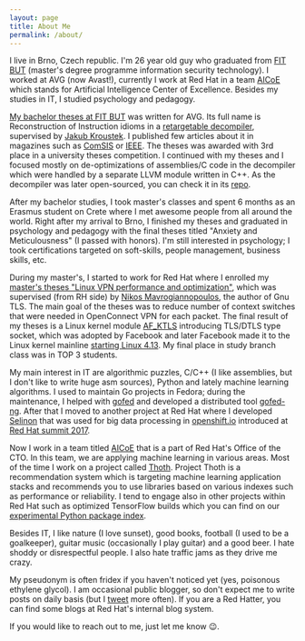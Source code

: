 ```yaml
---
layout: page
title: About Me
permalink: /about/
---
```


I live in Brno, Czech republic. I'm 26 year old guy who graduated from [FIT
BUT][fit-but] (master's degree programme information security technology).  I
worked at AVG (now Avast!), currently I work at Red Hat in a team
[AICoE][aicoe] which stands for Artificial Intelligence Center of Excellence.
Besides my studies in IT, I studied psychology and pedagogy.

[My bachelor theses at FIT BUT](bc-theses) was written for AVG. Its full name
is Reconstruction of Instruction idioms in a [retargetable decompiler][retdec],
supervised by [Jakub Kroustek][jk-twitter]. I published few articles about it
in magazines such as [ComSIS][ComSIS] or [IEEE][IEEE].  The theses was awarded
with 3rd place in a university theses competition. I continued with my theses
and I focused mostly on de-optimizations of assemblies/C code in the decompiler
which were handled by a separate LLVM module written in C++. As the decompiler
was later open-sourced, you can check it in its [repo][retdec-src].

After my bachelor studies, I took master's classes and spent 6 months as an
Erasmus student on Crete where I met awesome people from all around the world.
Right after my arrival to Brno, I finished my theses and graduated in
psychology and pedagogy with the final theses titled "Anxiety and
Meticulousness" (I passed with honors). I'm still interested in psychology; I
took certifications targeted on soft-skills, people management, business
skills, etc.

During my master's, I started to work for Red Hat where I enrolled my [master's
theses "Linux VPN performance and optimization"](ing-theses), which was
supervised (from RH side) by [Nikos Mavrogiannopoulos][nikos], the author of
Gnu TLS.  The main goal of the theses was to reduce number of context switches
that were needed in OpenConnect VPN for each packet. The final result of my
theses is a Linux kernel module [AF_KTLS][ktls] introducing TLS/DTLS type
socket, which was adopted by Facebook and later Facebook made it to the Linux
kernel mainline [starting Linux
4.13](https://news.ycombinator.com/item?id=15164568).  My final place in study
branch class was in TOP 3 students.

My main interest in IT are algorithmic puzzles, C/C++ (I like assemblies, but I
don't like to write huge asm sources), Python and lately machine learning
algorithms. I used to maintain Go projects in Fedora; during the maintenance, I
helped with [gofed](https://github.com/gofed) and developed a distributed tool
[gofed-ng][gofed-ng]. After that I moved to another project at Red Hat where I
developed [Selinon][selinon] that was used for big data processing in
[openshift.io](https://openshift.io) introduced at [Red Hat summit
2017](https://www.youtube.com/watch?v=PtTnnw3DakY&t=30m33s).

Now I work in a team titled [AICoE][aicoe] that is a part of Red Hat's Office
of the CTO. In this team, we are applying machine learning in various areas.
Most of the time I work on a project called [Thoth][thoth]. Project Thoth is a
recommendation system which is targeting machine learning application stacks
and recommends you to use libraries based on various indexes such as
performance or reliability. I tend to engage also in other projects within Red
Hat such as optimized TensorFlow builds which you can find on our [experimental
Python package index][index-aicoe].

Besides IT, I like nature (I love sunset), good books, football (I used to be a
goalkeeper), guitar music (occasionally I play guitar) and a good beer. I hate
shoddy or disrespectful people. I also hate traffic jams as they drive me crazy.

My pseudonym is often fridex if you haven't noticed yet (yes, poisonous
ethylene glycol). I am occasional public blogger, so don't expect me to
write posts on daily basis (but I [tweet][twitter] more often). If you are a
Red Hatter, you can find some blogs at Red Hat's internal blog system.

If you would like to reach out to me, just let me know 😉.


[fit-but]: http://www.fit.vutbr.cz/
[retdec]: https://retdec.com/
[ktls]: https://github.com/ktls/af_ktls
[IEEE]: http://ieeexplore.ieee.org/document/6644218/
[ComSIS]: http://elib.mi.sanu.ac.rs/pages/browse_issue.php?db=csis&rbr=32
[linked.in]: https://cz.linkedin.com/in/fridolín-pokorný-b382b240
[nikos]: http://nmav.gnutls.org/
[jk-twitter]: https://twitter.com/JakubKroustek
[twitter]: https://twitter.com/fridex
[bc-theses]: https://www.fit.vutbr.cz/study/DP/BP.php.en?id=14778&y=2012
[ing-theses]: https://www.fit.vutbr.cz/study/DP/DP.php.en?id=18032&y=2015
[gofed-ng]: https://github.com/gofed/gofed-ng
[selinon]: https://github.com/selinon/
[thoth]: https://github.com/thoth-station/
[aicoe]: https://github.com/aicoe
[retdec-src]: https://github.com/avast-tl/retdec
[index-aicoe]: https://index-aicoe.a3c1.starter-us-west-1.openshiftapps.com/
